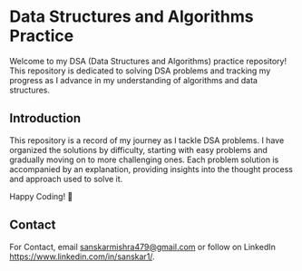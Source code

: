 
# Data Structures and Algorithms Practice

Welcome to my DSA (Data Structures and Algorithms) practice repository! This repository is dedicated to solving DSA problems and tracking my progress as I advance in my understanding of algorithms and data structures.


## Introduction

This repository is a record of my journey as I tackle DSA problems. I have organized the solutions by difficulty, starting with easy problems and gradually moving on to more challenging ones. Each problem solution is accompanied by an explanation, providing insights into the thought process and approach used to solve it.

Happy Coding! 🚀
## Contact

For Contact, email sanskarmishra479@gmail.com or follow on LinkedIn https://www.linkedin.com/in/sanskar1/.